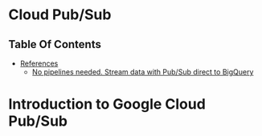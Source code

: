 # Cloud Pub/Sub

## Table Of Contents
- [References]()
    - [No pipelines needed. Stream data with Pub/Sub direct to BigQuery](https://cloud.google.com/blog/products/data-analytics/pub-sub-launches-direct-path-to-bigquery-for-streaming-analytics?utm_source=linkedin&utm_medium=unpaidsoc&utm_campaign=fy22q3-googlecloud-blog-data-in_feed-no-brand-global&utm_content=pubsub-bigquery-blog&utm_term=-)

# Introduction to Google Cloud Pub/Sub